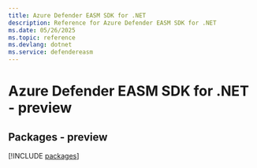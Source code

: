 ```yaml
---
title: Azure Defender EASM SDK for .NET
description: Reference for Azure Defender EASM SDK for .NET
ms.date: 05/26/2025
ms.topic: reference
ms.devlang: dotnet
ms.service: defendereasm
---
```

# Azure Defender EASM SDK for .NET - preview
## Packages - preview
[!INCLUDE [packages](defender-easm-index.md)]